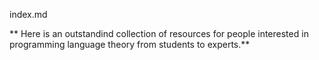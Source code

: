 index.md

** Here is an outstandind collection of resources for people interested in programming language theory from students to experts.**
